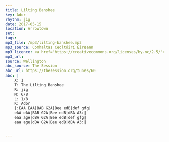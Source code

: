 ```yaml
---
title: Lilting Banshee
key: Ador
rhythm: jig
date: 2017-05-15
location: Arrowtown 
set: 
tags: 
mp3_file: /mp3/lilting-banshee.mp3
mp3_source: Comhaltas Ceoltóirí Éireann
mp3_licence: <a href="https://creativecommons.org/licenses/by-nc/2.5/">CC-BY-NC-2.5</a>
mp3_url: 
source: Wellington
abc_source: The Session
abc_url: https://thesession.org/tunes/60
abc: |
    X: 1
    T: The Lilting Banshee
    R: jig
    M: 6/8
    L: 1/8
    K: Ador
    |:EAA EAA|BAB G2A|Bee edB|def gfg|
    eAA eAA|BAB G2A|Bee edB|dBA A3:|
    eaa age|dBA G2A|Bee edB|def gfg|
    eaa age|dBA G2A|Bee edB|dBA A3:|
    

---
```

